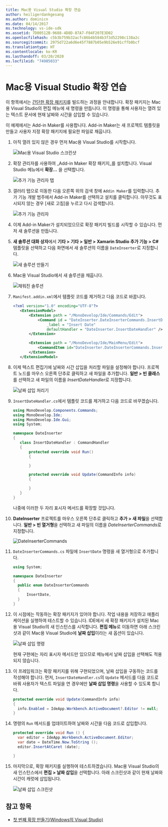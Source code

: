 ```yaml
---
title: Mac용 Visual Studio 확장 연습
author: heiligerdankgesang
ms.author: dominicn
ms.date: 04/14/2017
ms.technology: vs-ide-sdk
ms.assetid: 7D00512B-9688-4D8D-87A7-F04F207E3D02
ms.openlocfilehash: c5b3b759b32acfc86b4b584b3f3d52298c138a2c
ms.sourcegitcommit: 2975d722a6d6e45f7887b05e9b526e91cffb0bcf
ms.translationtype: HT
ms.contentlocale: ko-KR
ms.lasthandoff: 03/20/2020
ms.locfileid: "74985033"
---
```

# <a name="extending-visual-studio-for-mac-walkthrough"></a>Mac용 Visual Studio 확장 연습

이 항목에서는 [간단한 확장 패키지](https://github.com/mjh4/AddIns/tree/master/DateInserter)를 빌드하는 과정을 안내합니다. 확장 패키지는 Mac용 Visual Studio의 편집 메뉴에 새 명령을 만듭니다. 이 명령을 통해 사용자는 열려 있는 텍스트 문서에 현재 날짜와 시간을 삽입할 수 있습니다.

이 예제에서는 Add-in Maker를 사용합니다. Add-in Maker는 새 프로젝트 템플릿을 만들고 사용자 지정 확장 패키지에 필요한 파일로 채웁니다.

1. 아직 열려 있지 않은 경우 먼저 Mac용 Visual Studio를 시작합니다.

   ![Mac용 Visual Studio 스크린샷](media/extending-visual-studio-mac-addin3.png)

2. 확장 관리자를 사용하여 _Add-in Maker 확장 패키지_를 설치합니다. Visual Studio 메뉴에서 **확장...** 을 선택합니다.

   ![추가 기능 관리자 탭](media/extending-visual-studio-mac-addin4.png)

3. 갤러리 탭으로 이동한 다음 오른쪽 위의 검색 창에 `Addin Maker`를 입력합니다. 추가 기능 개발 범주에서 Add-in Maker를 선택하고 <kbd>설치</kbd>를 클릭합니다. 아무것도 표시되지 않는 경우 [새로 고침]을 누르고 다시 검색합니다.

   ![추가 기능 관리자](media/extending-visual-studio-mac-addin5.png)

4. 이제 Add-in Maker가 설치되었으므로 확장 패키지 빌드를 시작할 수 있습니다. 먼저 새 솔루션을 만듭니다.

5. **새 솔루션 대화 상자**에서 **기타 > 기타 > 일반 > Xamarin Studio 추가 기능 > C#** 템플릿을 선택하고 다음 화면에서 새 솔루션의 이름을 `DateInserter`로 지정합니다.

   ![새 솔루션 만들기](media/extending-visual-studio-mac-addin7New.png)

6. Mac용 Visual Studio에서 새 솔루션을 채웁니다.

   ![채워진 솔루션](media/extending-visual-studio-mac-addin8.png)

7. `Manifest.addin.xml`에서 템플릿 코드를 제거하고 다음 코드로 바꿉니다.

   ```xml
   <?xml version="1.0" encoding="UTF-8"?>
      <ExtensionModel>
          <Extension path = "/MonoDevelop/Ide/Commands/Edit">
              <Command id = "DateInserter.DateInserterCommands.InsertDate"
                  _label = "Insert Date"
                  defaultHandler = "DateInserter.InsertDateHandler" />
          </Extension>

          <Extension path = "/MonoDevelop/Ide/MainMenu/Edit">
              <CommandItem id="DateInserter.DateInserterCommands.InsertDate" />
          </Extension>
      </ExtensionModel>
   ```

8. 이제 텍스트 편집기에 날짜와 시간 삽입을 처리할 파일을 설정해야 합니다. 프로젝트 노드를 마우스 오른쪽 단추로 클릭하고 새 파일을 추가합니다. **일반 > 빈 클래스**를 선택하고 새 파일의 이름을 *InsertDateHandler*로 지정합니다.

   ![날짜 삽입 처리기](media/extending-visual-studio-mac-addin9.png)

9. `InsertDateHandler.cs`에서 템플릿 코드를 제거하고 다음 코드로 바꾸겠습니다.

   ```cs
   using MonoDevelop.Components.Commands;
   using MonoDevelop.Ide;
   using MonoDevelop.Ide.Gui;
   using System;

   namespace DateInserter
   {
      class InsertDateHandler : CommandHandler
      {
          protected override void Run()
          {

          }

          protected override void Update(CommandInfo info)
          {

          }
      }
   }
   ```

   나중에 이러한 두 자리 표시자 메서드를 확장할 것입니다.

10. **DateInserter** 프로젝트를 마우스 오른쪽 단추로 클릭하고 **추가 > 새 파일**을 선택합니다. **일반 > 빈 열거형**을 선택하고 새 파일의 이름을 *DateInserterCommands*로 지정합니다.

    ![DateInserterCommands](media/extending-visual-studio-mac-addin10.png)

11. `DateInserterCommands.cs` 파일에 `InsertDate` 명령을 새 열거형으로 추가합니다.

    ``` cs
    using System;

    namespace DateInserter
    {
      public enum DateInserterCommands
      {
          InsertDate,
      }
    }
    ```

12. 이 시점에는 작동하는 확장 패키지가 있어야 합니다. 작업 내용을 저장하고 애플리케이션을 실행하여 테스트할 수 있습니다. IDE에서 새 확장 패키지가 설치된 Mac용 Visual Studio의 새 인스턴스를 시작합니다. **편집 메뉴**로 이동하면 아래 스크린샷과 같이 Mac용 Visual Studio에 **날짜 삽입**이라는 새 옵션이 있습니다.

    ![날짜 삽입 명령](media/extending-visual-studio-mac-addin11.png)

    현재 구현에는 자리 표시자 메서드만 있으므로 메뉴에서 날짜 삽입을 선택해도 적용되지 않습니다.

13. 이 프레임워크는 확장 패키지를 위해 구현되었으며, 날짜 삽입을 구동하는 코드를 작성해야 합니다. 먼저, `InsertDateHandler.cs`의 `Update` 메서드를 다음 코드로 바꿔 사용자가 텍스트 파일을 연 경우에만 **날짜 삽입 명령**을 사용할 수 있도록 합니다.

    ```cs
    protected override void Update(CommandInfo info)
    {
      info.Enabled = IdeApp.Workbench.ActiveDocument?.Editor != null;
    }
    ```

14. 명령의 `Run` 메서드를 업데이트하여 날짜와 시간을 다음 코드로 삽입합니다.

    ``` cs
    protected override void Run () {
      var editor = IdeApp.Workbench.ActiveDocument.Editor;
      var date = DateTime.Now.ToString ();
      editor.InsertAtCaret (date);

    }
    ```

15. 마지막으로, 확장 패키지를 실행하여 테스트하겠습니다. Mac용 Visual Studio의 새 인스턴스에서 **편집 > 날짜 삽입**을 선택합니다. 아래 스크린샷과 같이 현재 날짜와 시간이 캐럿에 삽입됩니다.

    ![날짜 삽입 스크린샷](media/extending-visual-studio-mac-addin12.png)

## <a name="see-also"></a>참고 항목

- [첫 번째 확장 만들기(Windows의 Visual Studio)](/visualstudio/extensibility/extensibility-hello-world)